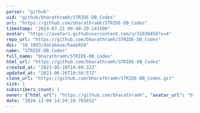```yaml
---
parser: "github"
uid: "github/bharathramh/STRIDE-DB_Codes"
url: "https://github.com/bharathramh/STRIDE-DB_Codes"
timestamp: "2024-07-21 00:40:20.141598"
avatar: "https://avatars.githubusercontent.com/u/32830450?v=4"
repo_url: "https://github.com/bharathramh/STRIDE-DB_Codes"
doi: "10.1093/database/baae020"
name: "STRIDE-DB_Codes"
full_name: "bharathramh/STRIDE-DB_Codes"
html_url: "https://github.com/bharathramh/STRIDE-DB_Codes"
created_at: "2023-05-10T10:09:32Z"
updated_at: "2023-06-26T10:56:57Z"
clone_url: "https://github.com/bharathramh/STRIDE-DB_Codes.git"
size: 1
subscribers_count: 1
owner: {"html_url": "https://github.com/bharathramh", "avatar_url": "https://avatars.githubusercontent.com/u/32830450?v=4", "login": "bharathramh", "type": "User"}
date: "2024-11-09 14:24:19.765652"
---
```


